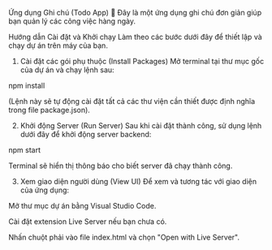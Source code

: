Ứng dụng Ghi chú (Todo App) 📝
Đây là một ứng dụng ghi chú đơn giản giúp bạn quản lý các công việc hàng ngày.

Hướng dẫn Cài đặt và Khởi chạy
Làm theo các bước dưới đây để thiết lập và chạy dự án trên máy của bạn.

1. Cài đặt các gói phụ thuộc (Install Packages)
Mở terminal tại thư mục gốc của dự án và chạy lệnh sau:

npm install

(Lệnh này sẽ tự động cài đặt tất cả các thư viện cần thiết được định nghĩa trong file package.json).

2. Khởi động Server (Run Server)
Sau khi cài đặt thành công, sử dụng lệnh dưới đây để khởi động server backend:

npm start

Terminal sẽ hiển thị thông báo cho biết server đã chạy thành công.

3. Xem giao diện người dùng (View UI)
Để xem và tương tác với giao diện của ứng dụng:

Mở thư mục dự án bằng Visual Studio Code.

Cài đặt extension Live Server nếu bạn chưa có.

Nhấn chuột phải vào file index.html và chọn "Open with Live Server".
